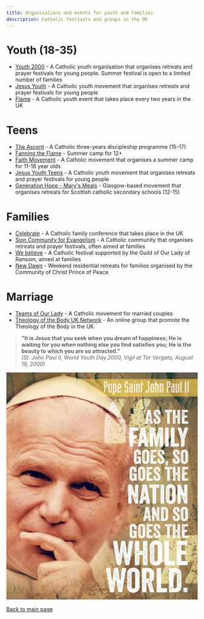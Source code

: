 ```yaml
---
title: Organisations and events for youth and families
description: Catholic festivals and groups in the UK
---
```


# Youth (18-35)
- [Youth 2000](http://www.youth2000.org/) - A Catholic youth organisation that organises retreats and prayer festivals for young people. Summer festival is open to a limited number of families
- [Jesus Youth](https://www.jesusyouth.co.uk) - A Catholic youth movement that organises retreats and prayer festivals for young people
- [Flame](https://www.cbcew.org.uk/flame-2025/) - A Catholic youth event that takes place every two years in the UK


# Teens
- [The Ascent](http://www.theascentuk.co.uk/) - A Catholic three-years discipleship programme (15-17)
- [Fanning the Flame](https://www.fanningtheflame.co.uk) - Summer camp for 12+
- [Faith Movement](http://www.faith.org.uk/) - A Catholic movement that organises a summer camp for 11-18 year olds
- [Jesus Youth Teens](https://www.jesusyouth.co.uk/teens-ministry.html) - A Catholic youth movement that organises retreats and prayer festivals for young people
- [Generation Hope - Mary's Meals](https://www.gen-hope.org/) - Glasgow-based movement that organises retreats for Scottish catholic secondary schools (12-15)

# Families
- [Celebrate](http://www.celebrateconference.org/) - A Catholic family conference that takes place in the UK
- [Sion Community for Evangelism](http://www.sioncommunity.org.uk/) - A Catholic community that organises retreats and prayer festivals, often aimed at families
- [We believe](https://www.webelievefestival.com) - A Catholic festival supported by the Guild of Our Lady of Ransom, aimed at families
- [New Dawn](https://princeofpeace.org.uk) - Weekend residential retreats for families organised by the Community of Christ Prince of Peace


# Marriage
- [Teams of Our Lady](https://www.teamsgb.org.uk/) - A Catholic movement for married couples
- [Theology of the Body UK Network](https://www.tobnetworkuk.com) - An online group that promote the Theology of the Body in the UK


> **"It is Jesus that you seek when you dream of happiness; He is waiting for you when nothing else you find satisfies you; He is the beauty to which you are so attracted."**  
> *(St. John Paul II, World Youth Day 2000, Vigil at Tor Vergata, August 19, 2000)*

![Saint John Paul II](gp2.png)


[Back to main page](../index.md)